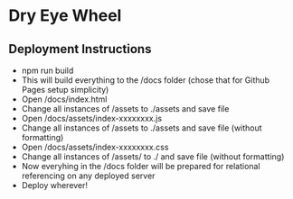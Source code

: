 # Dry Eye Wheel

## Deployment Instructions

- npm run build
- This will build everything to the /docs folder (chose that for Github Pages setup simplicity)
- Open /docs/index.html
- Change all instances of /assets to ./assets and save file
- Open /docs/assets/index-xxxxxxxx.js
- Change all instances of /assets to ./assets and save file (without formatting)
- Open /docs/assets/index-xxxxxxxx.css
- Change all instances of /assets/ to ./ and save file (without formatting)
- Now everyhing in the /docs folder will be prepared for relational referencing on any deployed server
- Deploy wherever!
